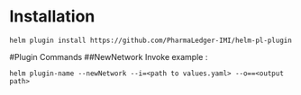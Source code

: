 # Installation
```shell
helm plugin install https://github.com/PharmaLedger-IMI/helm-pl-plugin
```
#Plugin Commands
##NewNetwork
Invoke example : 
```shell
helm plugin-name --newNetwork --i=<path to values.yaml> --o==<output path>
```
